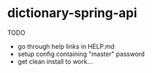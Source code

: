 # dictionary-spring-api

TODO
- go through help links in HELP.md
- setup config containing "master" password
- get clean install to work...
